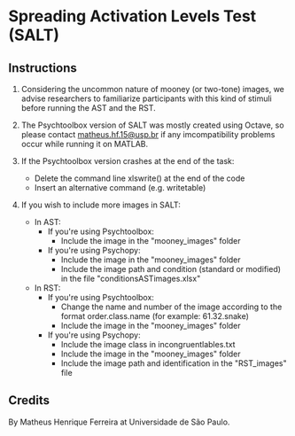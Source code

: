 # Spreading Activation Levels Test (SALT)

## Instructions


1. Considering the uncommon nature of mooney (or two-tone) images, we advise researchers to familiarize participants with this kind of stimuli before running the AST and the RST.

2. The Psychtoolbox version of SALT was mostly created using Octave, so please contact matheus.hf.15@usp.br if any imcompatibility problems occur while running it on MATLAB.


4. If the Psychtoolbox version crashes at the end of the task:
    - Delete the command line xlswrite() at the end of the code
    - Insert an alternative command (e.g. writetable)


5. If you wish to include more images in SALT: 
    - In AST:
      - If you're using Psychtoolbox:
        - Include the image in the "mooney_images" folder 
      - If you're using Psychopy:
        - Include the image in the "mooney_images" folder
        - Include the image path and condition (standard or modified) in the file "conditionsASTimages.xlsx"
    - In RST:
      - If you're using Psychtoolbox:
        - Change the name and number of the image according to the format order.class.name (for example: 61.32.snake)
        - Include the image in the "mooney_images" folder
      - If you're using Psychopy:
        - Include the image class in incongruentlables.txt
        - Include the image in the "mooney_images" folder
        - Include the image path and identification in the "RST_images" file   


## Credits

By Matheus Henrique Ferreira at Universidade de São Paulo.
